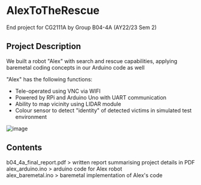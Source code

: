 # AlexToTheRescue
End project for CG2111A by Group B04-4A (AY22/23 Sem 2) 

## Project Description
We built a robot "Alex" with search and rescue capabilities, applying baremetal coding concepts in our Arduino code as well

"Alex" has the following functions:  
- Tele-operated using VNC via WIFI
- Powered by RPi and Arduino Uno with UART communication
- Ability to map vicinity using LIDAR module
- Colour sensor to detect "identity" of detected victims in simulated test environment

![image](https://github.com/blackmirag3/AlexToTheRescue/assets/78994143/cfca0bc9-605f-4e68-94c2-db3d05ceb5ed)

## Contents
b04_4a_final_report.pdf > written report summarising project details in PDF  
alex_arduino.ino > arduino code for Alex robot  
alex_baremetal.ino > baremetal implementation of Alex's code
